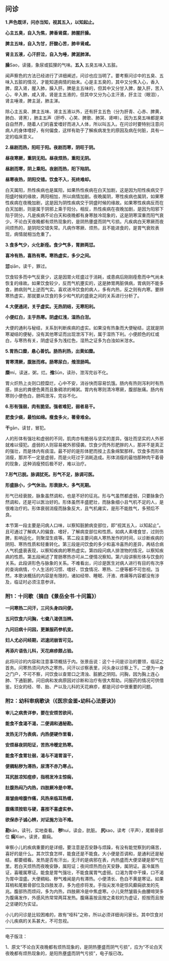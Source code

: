 ## 问诊

**1.声色既详，问亦当知，视其五入，以知起止。**

**心主五臭，自入为焦，脾香肾腐，肺腥肝臊。**

**脾主五味，自入为甘，肝酸心苦，肺辛肾咸。**

**肾主五液，心汗肝泣，自入为唾，脾涎肺涕。**

**臊**Sao，读骚，象尿或狐狸的气味。**五入** 五臭五味入五脏。

闻声察色的方法已经进行了详细阐述，问诊也应当明了。要考察问诊中的五臭、五味入五脏的情况，才能知道病情的始末。心是主五臭的，其中又分焦入心，香入脾，腐入肾，腥入肺，臊入肝。脾是主五味的，但其中又分甘入脾，酸入肝，苦入心，辛入肺，咸入肾。肾是主五液的，但其中又分为心主汗液，肝主泣（眼泪），肾主唾液，脾主涎，肺主涕。

除心主五臭、脾主五味、肾主五液以外，还有肝主五色（分为肝青、心赤、脾黄，肺白、肾黑），肺主五声（肝呼、心笑、脾歌、肺哭、肾呻）。因为五臭五味都是来自自然界，随着人们的喜爱嗜好而进入人体，所以叫五入。在问诊时要特别注意问病人的身体嗜好，有何偏食，这样有助于了解疾病发生的原因及病在何脏，具有一定的临床意义。

**2.昼剧而热，阳旺于阳。夜剧而寒，阴旺于阴。**

**昼夜寒厥，重阴无阳。昼夜烦热，重阳无阴。**

**昼剧而寒，阴上乘阳。夜剧而热，阳下陷阴。**

**昼寒夜热，阴阳交错。饮食不入，死终难却。**

白天属阳，热性疾病也是属阳，如果热性疾病在白天加剧，这是因为阳性疾病交于阳盛时候的缘故，两阳相加，所以病情加剧。夜晩属阴，寒性疾病也属阴，如果寒性疾病在夜晚加剧，这是因为阴性疾病交于阴盛时候的缘故。如果寒性疾病反而在白天加剧，则是属于阴邪上乘于阳分。相反，热性疾病在夜晚加剧，是因为阳邪下陷于阴分。凡是疾病不论白天和夜晚都有身寒肢冷现象的，这是阴寒深重而阳气衰少。不论白天夜晚都有烦热现象的，是阴热壅盛而阴气亏损。凡疾病白天寒厥而夜间烦热的，是阴阳交错失常。凡病作寒厥、烦热，且不能进食的，是胃气衰败表现，病情就相当危重了。

**3.食多气少，火化新痊。食少气多，胃肺两愆。**

**喜冷有热，喜热有寒。寒热虚实，多少之间。**

**愆**qiān，读千，罪过。

饮食较多而中气反衰少，这是因胃火旺盛过于消耗，或患病后刚刚痊愈而中气尚未恢复的缘故。如果饮食较少，反而气机壅实的，这是肺胃两脏俱病，胃病则不能多食，肺病则气上逆而气实。喜欢进冷饮食的病人，多有内热，反之则有内寒。要辨寒热虚实，那就要从饮食的多少和气机的盛衰之间的关系进行分析了。

**4.大便通闭，关乎虚实。无热阴结，无寒阳利。**

**小便红白，主乎热寒。阴虚红浅，湿热白泔。**

大便的通利与秘结，关系到判断疾病的虚实。如果没有热象而大便秘结，这就是阴寒凝结的便秘，没有其他寒证而出现泄泻下利，属于湿热下利。小便颜色的红或白，与寒热有关，阴虚证多为浅红色，湿热之证多为白浊如米泔水。

**5.胃热口糜，悬心善饥。肠热利热，出黄如糜。**

**胃寒清厥，腹胀而疼。肠寒尿白，飧泄肠鸣。**

**糜**mí，读迷，粥，烂。**飧**Sūn，读孙，泄泻完谷不化。

胃火炽热上炎则口腔糜烂，心中不安，消谷快而容易饥饿。肠内有热则泻利时有热感，排出的粪便色黄而且象稠浓的稀粥。胃内有寒则清冷寒厥，腹部胀痛。肠内有寒则小便色白，肠鸣泄泻，完谷不化。

**6.形有强弱，肉有脆坚。强者难犯，弱者易干。**

**肥食少痰，最怕如绵。瘦食多火，著骨难全。**

**干**gān，读甘，冒犯。

人的形体有强壮和虚弱的不同，肌肉亦有脆弱与坚实的差异。强壮而坚实的人外邪就难以侵犯。虛弱的人则容易被外邪侵袭。饮食少而外形肥胖的人，那并不是真正的强壮，而是体内有痰湿。最不好的是形体肥而按上去象绵絮那样。饮食多而形体消瘦，那并不一定是虚弱，而是火旺过于消耗造成。形体消瘦的最怕那种肉干着骨的现象，这种消瘦预后极不好，难以治疗。

**7.形气已脱。脉调犹死。形气不足，脉调可医。**

**形盛脉小，少气休治。形衰脉大，多气死期。**

形气已经衰脱，脉象虽然调和，也是不好的征兆。形与气虽然都虚弱，只要脉象仍然调和，还是可以医治好的。形体虽然丰盛肥壮，而脉象细小且气机不足的人，是很难治疗的。形体衰弱消瘦而脉象反大，且气机雍实，是形不能胜气，多预后不良。

本节第一段主要是问病人口味，以察知脏腑病变部位，即“视其五入，以知起止”。且可通过了解病人的偏食、嗜好，了解病变部位和性质。如病人素嗜食甘，过则伤脾，影响运化，则聚湿生痰等。笫二段主要问病人寒热发作的时间，以诊断疾病的阴阳、寒热性质和轻重转化。第三段是问饮食的多少和喜冷喜热的差异，再结合病人气机盛衰表现，以察知疾病的寒热虚实。第四段问病人排泄物的情况，以察知疾病的性质。第五段闸述了胃肠寒热亦可从二便情况察知。第六段讲察形体与饮食的关系。此段讲形色与脉象的关系。不难看出，问诊是医生对病人进行有目的有次序的查询病情，个人生活的习惯、嗜好、饮食情况、寒热、二便等都不可忽视。当然，本歌诀概括的内容是有限的，诸如经带、睡眠、汗液、疼痛等内容都没有涉及，临证时必须注意参详。

### **附1：十问歌**（摘自《景岳全书·十问篇》）

**一问寒热二问汗，三问头身四问便。**

**五问饮食六问胸，七聋八渴倶当辨。**

**九问旧病十问因，更兼服药参机变。**

**妇人尤必问经期，迟速闭崩皆可见。**

**再添片语告儿科，天花麻疹颇占验。**

此将问诊的内容和注意事项概括于内。张景岳说：这个十问是诊治的要领，临证之首务。问寒热须问内外之寒热，问汗以诊察表里，问头身以诊察上下。二便为一身之门户，不可不察，问饮食以查胃口之清浊、脏腑之阴阳。问胸，因为胸上连心肺、下通脏腑。问旧病和发病原因对诊断和治疗有很大帮助。问服药的情况可供借鉴。妇女的经、带、胎、产以及儿科的天花麻疹，都是问诊中很重要的问题。

### **附2：幼科审病歌诀**（《医宗金鉴•幼科心法要诀》)

**审儿之病贵详参，要在安烦苦欲间，**

**能食不食渴不渴，二便调和通秘勘。**

**发热无汗为表病，内热便硬作里看，**

**安烦昼夜阴阳证，苦热冷暧定热寒。**

**能食不食胃壮弱，渴与不渴胃湿干，**

**便稠粘秽为滞热，尿清不赤乃寒占。**

**耳尻肢凉知痘疹，指梢发冷主惊痫，**

**肚腹热闷乃内热，四肢厥冷是中寒。**

**眉皱曲啼腹作痛，风热来临耳热缠，**

**腹痛须按软与硬，喜按不喜虚实参。**

**欲保赤子诚心辨，对证施方治不难。**

**勘**kān，读刊，实地查看。 **秽**hui，读会，肮脏。 **尻**kao，读考（平声），尾骶骨部位 **痫**Xian，读贤，癫痫。

审察小儿的疾病重要的是详细，要注意是否安静与烦躁，有没有能觉察到的痛苦，喜好的是什么。其次饮食怎样，能食还是不能食。大小便是否调和，是通利还是秘结，都要细看。发热是否有汗出，无汗的是病邪在表，内热盛而大便坚硬是邪气在里。若白天烦热而夜晚安静，属阳证；夜间烦热而白天安静，属阴证。喜冷属热证，喜暖属寒证。能食是胃气强壮，不能食属胃气虚弱。口渴为胃中干燥，口不渴为胃中湿盛。大便稠粘、秽气难闻是内有滞热。小便清长、色白不黄是寒证。如果耳梢和尾骶骨部位及四肢发凉，多为痘疹将发。手指尖发冷是惊风癫痫欲发的先兆。腹部热而烦闷，多为内热，四肢厥冷是中焦虚寒。小儿突然皱眉头曲腰啼哭多为腹痛发作，外感风热常常两耳发热。腹痛喜按且按之柔软的为虚证，拒按而且按之坚硬的为实证。

小儿的问诊是比较困难的，故有“哑科”之称，所以必须详细询问家长。其中饮食对小儿疾病的关系甚大，不可忽视。



------

电子版注：

1、原文“不论白天夜晚都有烦热现象的，是阴热壅盛而阴气亏损”，应为“不论白天夜晚都有烦热现象的，是阳热壅盛而阴气亏损”，电子版已改。
